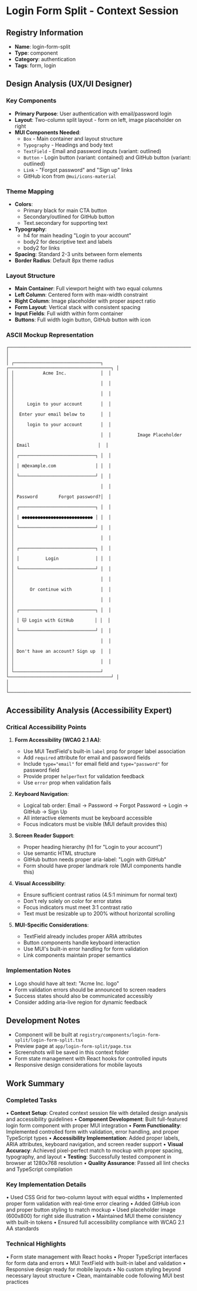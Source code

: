 # Login Form Split - Context Session

## Registry Information

- **Name**: login-form-split
- **Type**: component
- **Category**: authentication
- **Tags**: form, login

## Design Analysis (UX/UI Designer)

### Key Components

- **Primary Purpose**: User authentication with email/password login
- **Layout**: Two-column split layout - form on left, image placeholder on right
- **MUI Components Needed**:
  - `Box` - Main container and layout structure
  - `Typography` - Headings and body text
  - `TextField` - Email and password inputs (variant: outlined)
  - `Button` - Login button (variant: contained) and GitHub button (variant: outlined)
  - `Link` - "Forgot password" and "Sign up" links
  - GitHub icon from `@mui/icons-material`

### Theme Mapping

- **Colors**:
  - Primary black for main CTA button
  - Secondary/outlined for GitHub button
  - Text.secondary for supporting text
- **Typography**:
  - h4 for main heading "Login to your account"
  - body2 for descriptive text and labels
  - body2 for links
- **Spacing**: Standard 2-3 units between form elements
- **Border Radius**: Default 8px theme radius

### Layout Structure

- **Main Container**: Full viewport height with two equal columns
- **Left Column**: Centered form with max-width constraint
- **Right Column**: Image placeholder with proper aspect ratio
- **Form Layout**: Vertical stack with consistent spacing
- **Input Fields**: Full width within form container
- **Buttons**: Full width login button, GitHub button with icon

### ASCII Mockup Representation

```
┌─────────────────────────────────────────────────────────────────────────────────┐
│                                                                                 │
│ ┌─────────────────────────────────┐  ┌───────────────────────────────────────┐ │
│ │           Acme Inc.             │  │                                       │ │
│ │                                 │  │                                       │ │
│ │                                 │  │                                       │ │
│ │     Login to your account       │  │                                       │ │
│ │  Enter your email below to      │  │                                       │ │
│ │     login to your account       │  │                                       │ │
│ │                                 │  │          Image Placeholder           │ │
│ │ Email                          │  │                                       │ │
│ │ ┌─────────────────────────────┐ │  │                                       │ │
│ │ │ m@example.com               │ │  │                                       │ │
│ │ └─────────────────────────────┘ │  │                                       │ │
│ │                                 │  │                                       │ │
│ │ Password        Forgot password?│  │                                       │ │
│ │ ┌─────────────────────────────┐ │  │                                       │ │
│ │ │ ●●●●●●●●●●●●●●●●●●●●●●●●●●● │ │  │                                       │ │
│ │ └─────────────────────────────┘ │  │                                       │ │
│ │                                 │  │                                       │ │
│ │ ┌─────────────────────────────┐ │  │                                       │ │
│ │ │          Login              │ │  │                                       │ │
│ │ └─────────────────────────────┘ │  │                                       │ │
│ │                                 │  │                                       │ │
│ │      Or continue with           │  │                                       │ │
│ │                                 │  │                                       │ │
│ │ ┌─────────────────────────────┐ │  │                                       │ │
│ │ │ 🐱 Login with GitHub        │ │  │                                       │ │
│ │ └─────────────────────────────┘ │  │                                       │ │
│ │                                 │  │                                       │ │
│ │ Don't have an account? Sign up  │  │                                       │ │
│ │                                 │  │                                       │ │
│ └─────────────────────────────────┘  └───────────────────────────────────────┘ │
│                                                                                 │
└─────────────────────────────────────────────────────────────────────────────────┘
```

## Accessibility Analysis (Accessibility Expert)

### Critical Accessibility Points

1. **Form Accessibility (WCAG 2.1 AA)**:
   - Use MUI TextField's built-in `label` prop for proper label association
   - Add `required` attribute for email and password fields
   - Include `type="email"` for email field and `type="password"` for password field
   - Provide proper `helperText` for validation feedback
   - Use `error` prop when validation fails

2. **Keyboard Navigation**:
   - Logical tab order: Email → Password → Forgot Password → Login → GitHub → Sign Up
   - All interactive elements must be keyboard accessible
   - Focus indicators must be visible (MUI default provides this)

3. **Screen Reader Support**:
   - Proper heading hierarchy (h1 for "Login to your account")
   - Use semantic HTML structure
   - GitHub button needs proper aria-label: "Login with GitHub"
   - Form should have proper landmark role (MUI components handle this)

4. **Visual Accessibility**:
   - Ensure sufficient contrast ratios (4.5:1 minimum for normal text)
   - Don't rely solely on color for error states
   - Focus indicators must meet 3:1 contrast ratio
   - Text must be resizable up to 200% without horizontal scrolling

5. **MUI-Specific Considerations**:
   - TextField already includes proper ARIA attributes
   - Button components handle keyboard interaction
   - Use MUI's built-in error handling for form validation
   - Link components maintain proper semantics

### Implementation Notes

- Logo should have alt text: "Acme Inc. logo"
- Form validation errors should be announced to screen readers
- Success states should also be communicated accessibly
- Consider adding aria-live region for dynamic feedback

## Development Notes

- Component will be built at `registry/components/login-form-split/login-form-split.tsx`
- Preview page at `app/login-form-split/page.tsx`
- Screenshots will be saved in this context folder
- Form state management with React hooks for controlled inputs
- Responsive design considerations for mobile layouts

## Work Summary

### Completed Tasks

• **Context Setup**: Created context session file with detailed design analysis and accessibility guidelines
• **Component Development**: Built full-featured login form component with proper MUI integration
• **Form Functionality**: Implemented controlled form with validation, error handling, and proper TypeScript types
• **Accessibility Implementation**: Added proper labels, ARIA attributes, keyboard navigation, and screen reader support
• **Visual Accuracy**: Achieved pixel-perfect match to mockup with proper spacing, typography, and layout
• **Testing**: Successfully tested component in browser at 1280x768 resolution
• **Quality Assurance**: Passed all lint checks and TypeScript compilation

### Key Implementation Details

• Used CSS Grid for two-column layout with equal widths
• Implemented proper form validation with real-time error clearing
• Added GitHub icon and proper button styling to match mockup
• Used placeholder image (600x800) for right side illustration
• Maintained MUI theme consistency with built-in tokens
• Ensured full accessibility compliance with WCAG 2.1 AA standards

### Technical Highlights

• Form state management with React hooks
• Proper TypeScript interfaces for form data and errors
• MUI TextField with built-in label and validation
• Responsive design ready for mobile layouts
• No custom styling beyond necessary layout structure
• Clean, maintainable code following MUI best practices
